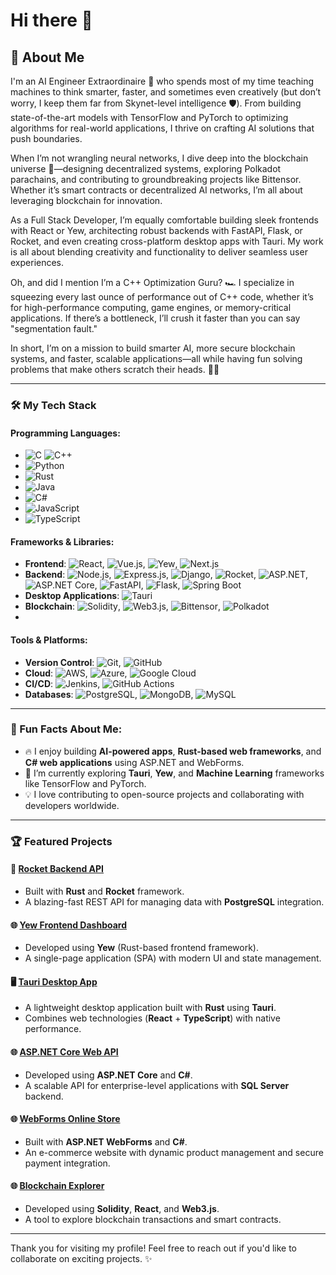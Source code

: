 # Hi there 👋

## 🌟 About Me

I'm an AI Engineer Extraordinaire 🤖 who spends most of my time teaching machines to think smarter, faster, and sometimes even creatively (but don’t worry, I keep them far from Skynet-level intelligence 🛡️). From building state-of-the-art models with TensorFlow and PyTorch to optimizing algorithms for real-world applications, I thrive on crafting AI solutions that push boundaries.

When I’m not wrangling neural networks, I dive deep into the blockchain universe 🌌—designing decentralized systems, exploring Polkadot parachains, and contributing to groundbreaking projects like Bittensor. Whether it’s smart contracts or decentralized AI networks, I’m all about leveraging blockchain for innovation.

As a Full Stack Developer, I’m equally comfortable building sleek frontends with React or Yew, architecting robust backends with FastAPI, Flask, or Rocket, and even creating cross-platform desktop apps with Tauri. My work is all about blending creativity and functionality to deliver seamless user experiences.

Oh, and did I mention I’m a C++ Optimization Guru? 🏎️ I specialize in squeezing every last ounce of performance out of C++ code, whether it’s for high-performance computing, game engines, or memory-critical applications. If there’s a bottleneck, I’ll crush it faster than you can say "segmentation fault."

In short, I’m on a mission to build smarter AI, more secure blockchain systems, and faster, scalable applications—all while having fun solving problems that make others scratch their heads. 🚀✨

---

### 🛠️ My Tech Stack

#### Programming Languages:
- ![C](https://img.shields.io/badge/-C-00599C?style=flat-square&logo=c&logoColor=white) ![C++](https://img.shields.io/badge/-C++-00599C?style=flat-square&logo=cplusplus&logoColor=white)
- ![Python](https://img.shields.io/badge/-Python-3776AB?style=flat-square&logo=python&logoColor=white)
- ![Rust](https://img.shields.io/badge/-Rust-000000?style=flat-square&logo=rust&logoColor=white)
- ![Java](https://img.shields.io/badge/-Java-007396?style=flat-square&logo=java&logoColor=white)
- ![C#](https://img.shields.io/badge/-C%23-239120?style=flat-square&logo=csharp&logoColor=white)
- ![JavaScript](https://img.shields.io/badge/-JavaScript-F7DF1E?style=flat-square&logo=javascript&logoColor=black)
- ![TypeScript](https://img.shields.io/badge/-TypeScript-3178C6?style=flat-square&logo=typescript&logoColor=white)

#### Frameworks & Libraries:
- **Frontend**: ![React](https://img.shields.io/badge/-React-61DAFB?style=flat-square&logo=react&logoColor=black), ![Vue.js](https://img.shields.io/badge/-Vue.js-4FC08D?style=flat-square&logo=vue.js&logoColor=white), ![Yew](https://img.shields.io/badge/-Yew-0095FF?style=flat-square&logo=rust&logoColor=white), ![Next.js](https://img.shields.io/badge/-Next.js-000000?style=flat-square&logo=next.js&logoColor=white)
- **Backend**: ![Node.js](https://img.shields.io/badge/-Node.js-339933?style=flat-square&logo=node.js&logoColor=white), ![Express.js](https://img.shields.io/badge/-Express.js-000000?style=flat-square&logo=express&logoColor=white), ![Django](https://img.shields.io/badge/-Django-092E20?style=flat-square&logo=django&logoColor=white), ![Rocket](https://img.shields.io/badge/-Rocket-FF6D00?style=flat-square&logo=rust&logoColor=white), ![ASP.NET](https://img.shields.io/badge/-ASP.NET-512BD4?style=flat-square&logo=.net&logoColor=white), ![ASP.NET Core](https://img.shields.io/badge/-ASP.NET%20Core-512BD4?style=flat-square&logo=.net&logoColor=white), ![FastAPI](https://img.shields.io/badge/-FastAPI-009688?style=flat-square&logo=fastapi&logoColor=white), ![Flask](https://img.shields.io/badge/-Flask-000000?style=flat-square&logo=flask&logoColor=white), ![Spring Boot](https://img.shields.io/badge/-Spring%20Boot-6DB33F?style=flat-square&logo=springboot&logoColor=white)
- **Desktop Applications**: ![Tauri](https://img.shields.io/badge/-Tauri-FFC131?style=flat-square&logo=tauri&logoColor=black)
- **Blockchain**: ![Solidity](https://img.shields.io/badge/-Solidity-363636?style=flat-square&logo=solidity&logoColor=white), ![Web3.js](https://img.shields.io/badge/-Web3.js-F16822?style=flat-square&logo=web3.js&logoColor=white), ![Bittensor](https://img.shields.io/badge/-Bittensor-1A1A1A?style=flat-square&logo=bittensor&logoColor=white), ![Polkadot](https://img.shields.io/badge/-Polkadot-E6007A?style=flat-square&logo=polkadot&logoColor=white)
- 
#### Tools & Platforms:
- **Version Control**: ![Git](https://img.shields.io/badge/-Git-F05032?style=flat-square&logo=git&logoColor=white), ![GitHub](https://img.shields.io/badge/-GitHub-181717?style=flat-square&logo=github&logoColor=white)
- **Cloud**: ![AWS](https://img.shields.io/badge/-AWS-232F3E?style=flat-square&logo=amazon-aws&logoColor=white), ![Azure](https://img.shields.io/badge/-Azure-0078D4?style=flat-square&logo=microsoft-azure&logoColor=white), ![Google Cloud](https://img.shields.io/badge/-Google%20Cloud-4285F4?style=flat-square&logo=google-cloud&logoColor=white)
- **CI/CD**: ![Jenkins](https://img.shields.io/badge/-Jenkins-D24939?style=flat-square&logo=jenkins&logoColor=white), ![GitHub Actions](https://img.shields.io/badge/-GitHub%20Actions-2088FF?style=flat-square&logo=githubactions&logoColor=white)
- **Databases**: ![PostgreSQL](https://img.shields.io/badge/-PostgreSQL-336791?style=flat-square&logo=postgresql&logoColor=white), ![MongoDB](https://img.shields.io/badge/-MongoDB-47A248?style=flat-square&logo=mongodb&logoColor=white), ![MySQL](https://img.shields.io/badge/-MySQL-4479A1?style=flat-square&logo=mysql&logoColor=white)

---

### 🎯 Fun Facts About Me:
- 🔥 I enjoy building **AI-powered apps**, **Rust-based web frameworks**, and **C# web applications** using ASP.NET and WebForms.
- 🌱 I’m currently exploring **Tauri**, **Yew**, and **Machine Learning** frameworks like TensorFlow and PyTorch.
- 💡 I love contributing to open-source projects and collaborating with developers worldwide.

---

### 🏆 Featured Projects
#### 🚀 [Rocket Backend API](https://github.com/your-username/rocket-backend-api)
- Built with **Rust** and **Rocket** framework.
- A blazing-fast REST API for managing data with **PostgreSQL** integration.

#### 🌐 [Yew Frontend Dashboard](https://github.com/your-username/yew-frontend-dashboard)
- Developed using **Yew** (Rust-based frontend framework).
- A single-page application (SPA) with modern UI and state management.

#### 🖥️ [Tauri Desktop App](https://github.com/your-username/tauri-desktop-app)
- A lightweight desktop application built with **Rust** using **Tauri**.
- Combines web technologies (**React** + **TypeScript**) with native performance.

#### 🌐 [ASP.NET Core Web API](https://github.com/your-username/aspnet-core-web-api)
- Developed using **ASP.NET Core** and **C#**.
- A scalable API for enterprise-level applications with **SQL Server** backend.

#### 🌐 [WebForms Online Store](https://github.com/your-username/webforms-online-store)
- Built with **ASP.NET WebForms** and **C#**.
- An e-commerce website with dynamic product management and secure payment integration.

#### 🌐 [Blockchain Explorer](https://github.com/your-username/blockchain-explorer)
- Developed using **Solidity**, **React**, and **Web3.js**.
- A tool to explore blockchain transactions and smart contracts.

---

Thank you for visiting my profile! Feel free to reach out if you'd like to collaborate on exciting projects. ✨
